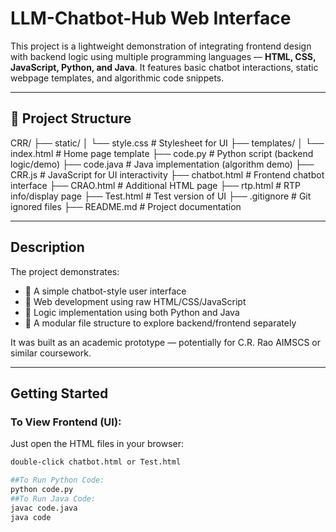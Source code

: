# LLM-Chatbot-Hub Web Interface

This project is a lightweight demonstration of integrating frontend design with backend logic using multiple programming languages — **HTML, CSS, JavaScript, Python, and Java**. It features basic chatbot interactions, static webpage templates, and algorithmic code snippets.

---

## 📁 Project Structure

CRR/
├── static/
│ └── style.css # Stylesheet for UI
├── templates/
│ └── index.html # Home page template
├── code.py # Python script (backend logic/demo)
├── code.java # Java implementation (algorithm demo)
├── CRR.js # JavaScript for UI interactivity
├── chatbot.html # Frontend chatbot interface
├── CRAO.html # Additional HTML page
├── rtp.html # RTP info/display page
├── Test.html # Test version of UI
├── .gitignore # Git ignored files
├── README.md # Project documentation


---

##  Description

The project demonstrates:
- 🔹 A simple chatbot-style user interface
- 🔹 Web development using raw HTML/CSS/JavaScript
- 🔹 Logic implementation using both Python and Java
- 🔹 A modular file structure to explore backend/frontend separately

It was built as an academic prototype — potentially for C.R. Rao AIMSCS or similar coursework.

---

##  Getting Started

###  To View Frontend (UI):
Just open the HTML files in your browser:
```bash
double-click chatbot.html or Test.html

##To Run Python Code:
python code.py
##To Run Java Code:
javac code.java
java code

